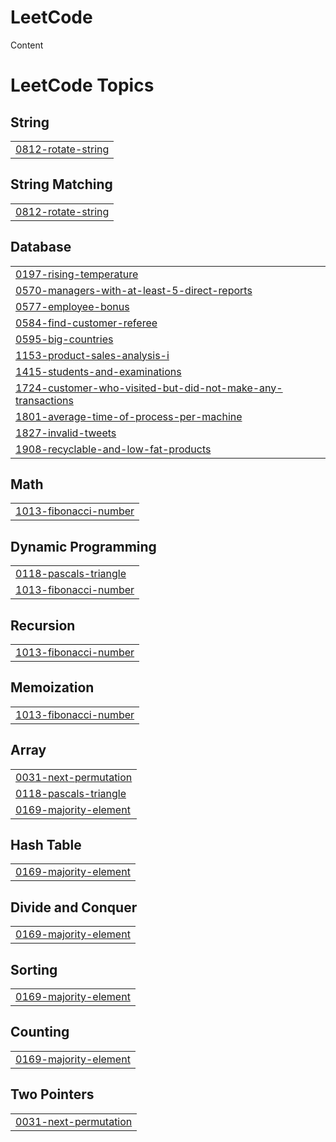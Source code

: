 # LeetCode
Content

<!---LeetCode Topics Start-->
# LeetCode Topics
## String
|  |
| ------- |
| [0812-rotate-string](https://github.com/psgupta712/LeetCode/tree/master/0812-rotate-string) |
## String Matching
|  |
| ------- |
| [0812-rotate-string](https://github.com/psgupta712/LeetCode/tree/master/0812-rotate-string) |
## Database
|  |
| ------- |
| [0197-rising-temperature](https://github.com/psgupta712/LeetCode/tree/master/0197-rising-temperature) |
| [0570-managers-with-at-least-5-direct-reports](https://github.com/psgupta712/LeetCode/tree/master/0570-managers-with-at-least-5-direct-reports) |
| [0577-employee-bonus](https://github.com/psgupta712/LeetCode/tree/master/0577-employee-bonus) |
| [0584-find-customer-referee](https://github.com/psgupta712/LeetCode/tree/master/0584-find-customer-referee) |
| [0595-big-countries](https://github.com/psgupta712/LeetCode/tree/master/0595-big-countries) |
| [1153-product-sales-analysis-i](https://github.com/psgupta712/LeetCode/tree/master/1153-product-sales-analysis-i) |
| [1415-students-and-examinations](https://github.com/psgupta712/LeetCode/tree/master/1415-students-and-examinations) |
| [1724-customer-who-visited-but-did-not-make-any-transactions](https://github.com/psgupta712/LeetCode/tree/master/1724-customer-who-visited-but-did-not-make-any-transactions) |
| [1801-average-time-of-process-per-machine](https://github.com/psgupta712/LeetCode/tree/master/1801-average-time-of-process-per-machine) |
| [1827-invalid-tweets](https://github.com/psgupta712/LeetCode/tree/master/1827-invalid-tweets) |
| [1908-recyclable-and-low-fat-products](https://github.com/psgupta712/LeetCode/tree/master/1908-recyclable-and-low-fat-products) |
## Math
|  |
| ------- |
| [1013-fibonacci-number](https://github.com/psgupta712/LeetCode/tree/master/1013-fibonacci-number) |
## Dynamic Programming
|  |
| ------- |
| [0118-pascals-triangle](https://github.com/psgupta712/LeetCode/tree/master/0118-pascals-triangle) |
| [1013-fibonacci-number](https://github.com/psgupta712/LeetCode/tree/master/1013-fibonacci-number) |
## Recursion
|  |
| ------- |
| [1013-fibonacci-number](https://github.com/psgupta712/LeetCode/tree/master/1013-fibonacci-number) |
## Memoization
|  |
| ------- |
| [1013-fibonacci-number](https://github.com/psgupta712/LeetCode/tree/master/1013-fibonacci-number) |
## Array
|  |
| ------- |
| [0031-next-permutation](https://github.com/psgupta712/LeetCode/tree/master/0031-next-permutation) |
| [0118-pascals-triangle](https://github.com/psgupta712/LeetCode/tree/master/0118-pascals-triangle) |
| [0169-majority-element](https://github.com/psgupta712/LeetCode/tree/master/0169-majority-element) |
## Hash Table
|  |
| ------- |
| [0169-majority-element](https://github.com/psgupta712/LeetCode/tree/master/0169-majority-element) |
## Divide and Conquer
|  |
| ------- |
| [0169-majority-element](https://github.com/psgupta712/LeetCode/tree/master/0169-majority-element) |
## Sorting
|  |
| ------- |
| [0169-majority-element](https://github.com/psgupta712/LeetCode/tree/master/0169-majority-element) |
## Counting
|  |
| ------- |
| [0169-majority-element](https://github.com/psgupta712/LeetCode/tree/master/0169-majority-element) |
## Two Pointers
|  |
| ------- |
| [0031-next-permutation](https://github.com/psgupta712/LeetCode/tree/master/0031-next-permutation) |
<!---LeetCode Topics End-->